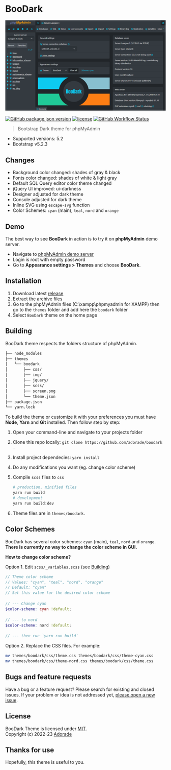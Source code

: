 # BooDark

![Screenshot](themes/boodark/screen-animated.png)

[![GitHub package.json version](https://img.shields.io/github/package-json/v/adorade/boodark?color=green&logo=github)](https://github.com/adorade/boodark/blob/main/package.json)
[![license](https://img.shields.io/github/license/adorade/boodark)](https://mit-license.org)
[![GitHub Workflow Status](https://img.shields.io/github/actions/workflow/status/adorade/boodark/node.yml?label=Test%20CI&logo=github)](https://github.com/adorade/boodark/actions/workflows/node.yml)

> Bootstrap Dark theme for phpMyAdmin

- Supported versions: 5.2
- Bootstrap v5.2.3

## Changes

- Background color changed: shades of gray & black
- Fonts color changed: shades of white & light gray
- Default SQL Query editor color theme changed
- jQuery UI improved: ui-darkness
- Designer adjusted for dark theme
- Console adjusted for dark theme
- Inline SVG using `escape-svg` function
- Color Schemes: `cyan` (main), `teal`, `nord` and `orange`

## Demo

The best way to see **BooDark** in action is to try it on **phpMyAdmin** demo server.

- Navigate to [phpMyAdmin demo server](https://demo.phpmyadmin.net/QA_5_2/)
- Login is root with empty password
- Go to **Appearance settings > Themes** and choose **BooDark**.

## Installation

1. Download latest [release](https://github.com/adorade/boodark/releases/latest/download/boodark-v1.1.1.zip)
2. Extract the archive files
3. Go to the phpMyAdmin files (C:\xampp\phpmyadmin for XAMPP) then go to the `themes` folder and add here the `boodark` folder
4. Select `BooDark` theme on the home page

## Building

BooDark theme respects the folders structure of phpMyAdmin.

```txt
├── node_modules
├── themes
│   └── boodark
│       ├── css/
│       ├── img/
│       ├── jquery/
│       ├── scss/
│       ├── screen.png
│       └── theme.json
├── package.json
└── yarn.lock
```

To build the theme or customize it with your preferences you must have **Node**, **Yarn** and **Git** installed. Then follow step by step:

1. Open your command-line and navigate to your projects folder
2. Clone this repo locally: `git clone https://github.com/adorade/boodark .`
3. Install project dependecies: `yarn install`
4. Do any modifications you want (eg. change color scheme)
5. Compile `scss` files to `css`

    ```sh
    # production, minified files
    yarn run build
    # development
    yarn run build:dev
    ```

6. Theme files are in `themes/boodark`.

## Color Schemes

BooDark has several color schemes: `cyan` (main), `teal`, `nord` and `orange`.  
**There is currently no way to change the color scheme in GUI.**

**How to change color scheme?**

Option 1. Edit `scss/_variables.scss` (see [Building](#building))

```scss
// Theme color scheme
// Values: "cyan", "teal", "nord", "orange"
// Default: "cyan"
// Set this value for the desired color scheme

// --- Change cyan
$color-scheme: cyan !default;

// --- to nord
$color-scheme: nord !default;

// --- then run `yarn run build`
```

Option 2. Replace the CSS files. For example:

```sh
mv themes/boodark/css/theme.css themes/boodark/css/theme-cyan.css
mv themes/boodark/css/theme-nord.css themes/boodark/css/theme.css
```

## Bugs and feature requests

Have a bug or a feature request? Please search for existing and closed issues.
If your problem or idea is not addressed yet, [please open a new issue](https://github.com/adorade/boodark/issues/new).

## License

BooDark Theme is licensed under [MIT](LICENSE).  
Copyright (c) 2022-23 [Adorade](https://github.com/adorade)

## Thanks for use

Hopefully, this theme is useful to you.
